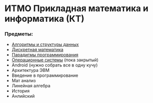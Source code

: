 # ИТМО Прикладная математика и информатика (КТ)

### Предметы:

- [Алгоритмы и структуры данных](https://github.com/Dkuriab/ITMO-Computer_Science_and_Programming/tree/main/Algorithms)
- [Дискретная математика](https://github.com/Dkuriab/ITMO-Computer_Science_and_Programming/tree/main/DiscreteMath)
- [Парадигмы программирования](https://github.com/Dkuriab/ITMO-Computer_Science_and_Programming/tree/main/ProgrammingParadigms)
- [Операционные системы](https://github.com/Dkuriab/OS-lite) (пока закрытый)
- Android (нужно собрать все в одну кучу)
- Архитектура ЭВМ
- Введение в программирование
- Мат анализ
- Линейная алгебра
- История
- Анлийский